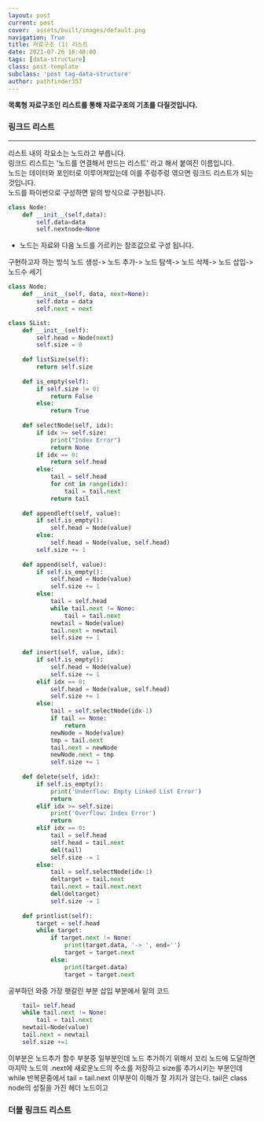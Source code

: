 ```yaml
---
layout: post
current: post
cover:  assets/built/images/default.png
navigation: True
title: 자료구조 (1) 리스트
date: 2021-07-26 16:40:00
tags: [data-structure]
class: post-template
subclass: 'post tag-data-structure'
author: pathfinder357
---
```


**목록형 자료구조인 리스트를 통해 자료구조의 기초를 다질것입니다.**

### 링크드 리스트
* * *
리스트 내의 각요소는 노드라고 부릅니다.   
링크드 리스트는 '노드를 연결해서 만드는 리스트' 라고 해서 붙여진 이름입니다.   
노드는 데이터와 포인터로 이루어져있는데 이를 주렁주렁 엮으면 링크드 리스트가 되는 것입니다.   
노드를 파이썬으로 구성하면 밑의 방식으로 구현됩니다.   
~~~python
class Node:
    def __init__(self,data):
        self.data=data
        self.nextnode=None
~~~

* 노드는 자료와 다음 노드를 가르키는 참조값으로 구성 됩니다.

구현하고자 하는 방식
노드 생성-> 노드 추가-> 노드 탐색-> 노드 삭제-> 노드 삽입->노드수 세기



~~~python
class Node:
    def __init__(self, data, next=None):
        self.data = data
        self.next = next

class SList:
    def __init__(self):
        self.head = Node(next)
        self.size = 0
        
    def listSize(self):
        return self.size
    
    def is_empty(self):
        if self.size != 0:
            return False
        else:
            return True
        
    def selectNode(self, idx):
        if idx >= self.size:
            print("Index Error")
            return None
        if idx == 0:
            return self.head
        else:
            tail = self.head
            for cnt in range(idx):
                tail = tail.next
            return tail
        
    def appendleft(self, value):
        if self.is_empty():
            self.head = Node(value)
        else:
            self.head = Node(value, self.head)
        self.size += 1
    
    def append(self, value):
        if self.is_empty():
            self.head = Node(value)
            self.size += 1
        else:
            tail = self.head
            while tail.next != None:
                tail = tail.next
            newtail = Node(value)
            tail.next = newtail
            self.size += 1
        
    def insert(self, value, idx):
        if self.is_empty():
            self.head = Node(value)
            self.size += 1
        elif idx == 0:
            self.head = Node(value, self.head)
            self.size += 1
        else:
            tail = self.selectNode(idx-1)
            if tail == None:
                return
            newNode = Node(value)
            tmp = tail.next
            tail.next = newNode
            newNode.next = tmp
            self.size += 1
        
    def delete(self, idx):
        if self.is_empty():
            print('Underflow: Empty Linked List Error')
            return
        elif idx >= self.size:
            print('Overflow: Index Error')
            return
        elif idx == 0:
            tail = self.head
            self.head = tail.next
            del(tail)
            self.size -= 1
        else:
            tail = self.selectNode(idx-1)
            deltarget = tail.next
            tail.next = tail.next.next
            del(deltarget)
            self.size -= 1
            
    def printlist(self):
        target = self.head
        while target:
            if target.next != None:
                print(target.data, '-> ', end='')
                target = target.next
            else:
                print(target.data)
                target = target.next
~~~
공부하던 와중 가장 햇갈린 부분 삽입 부분에서 밑의 코드
~~~python
    tail= self.head
    while tail.next != None:
        tail = tail.next
    newtail=Node(value)
    tail.next = newtail
    self.size +=1
~~~
이부분은 노드추가 함수 부분중 일부분인데 노드 추가하기 위해서 
꼬리 노드에 도달하면 마지막 노드의 .next에 새로운노드의 주소를 저장하고 size를 추가시키는 부분인데
while 반복문중에서 tail = tail.next 이부분이 이해가 잘 가지가 않는다. tail은 class node의 성질을 가진
헤더 노드이고 


### 더블 링크드 리스트



















